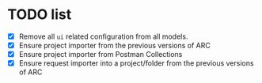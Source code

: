 # TODO list

- [x] Remove all `ui` related configuration from all models.
- [x] Ensure project importer from the previous versions of ARC
- [x] Ensure project importer from Postman Collections
- [x] Ensure request importer into a project/folder from the previous versions of ARC
